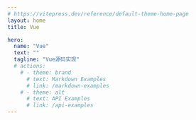 ```yaml
---
# https://vitepress.dev/reference/default-theme-home-page
layout: home
title: Vue

hero:
  name: "Vue"
  text: ""
  tagline: "Vue源码实现"
  # actions:
    # - theme: brand
      # text: Markdown Examples
      # link: /markdown-examples
    # - theme: alt
      # text: API Examples
      # link: /api-examples
---
```


<style lang="scss" module>
    :root {
        --vp-home-hero-name-color: transparent;
        --vp-home-hero-name-background: -webkit-linear-gradient(315deg,#42d392 25%,#647eff);
        --vp-home-hero-image-background-image: linear-gradient(315deg,#42d392 25%,#647eff);
        --vp-home-hero-image-filter: blur(40px);
        -webkit-background-clip: text ;
    }
</style>


